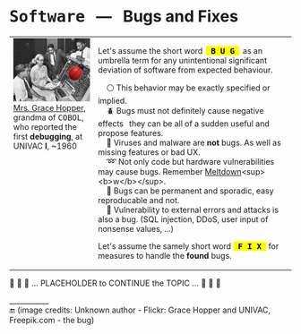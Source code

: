 # <samp>Software</samp> &nbsp; &mdash; &nbsp; Bugs and Fixes

<table><tr valign="top"><td width="30%"><picture><img alt="&nbsp;UNIVAC 1 console, ~1960" src="../../../../../_rsc/_img/photo/hist/1960.Univac1.GraceHopper_wMoth.jpg"></picture><br />
<a href="../../../../../pencraft/README+/quotes/README+/contributors/README.md#Grace-Hopper">Mrs.&nbsp;Grace Hopper</a>, grandma of <samp>COBOL</samp>, who reported the first <b>debugging</b>, at UNIVAC&nbsp;<b>I</b>, ~1960
</td><td>

Let's assume the short word &thinsp;<mark><samp>&thinsp;<b>B&thinsp;U&thinsp;G</b>&thinsp;</samp></mark>&thinsp; as an umbrella term for any unintentional significant deviation of software from expected behaviour. 

&nbsp; &nbsp; ⚪ This behavior may be exactly specified or implied.\
&nbsp; &nbsp; 🪲 Bugs must not definitely cause negative effects &thinsp; they can be all of a sudden useful and propose features.\
&nbsp; &nbsp; 🔬 Viruses and malware are **not** bugs. As well as missing features or bad UX.\
&nbsp; &nbsp; ➿ Not only code but hardware vulnerabilities may cause bugs. Remember [Meltdown](https://en.wikipedia.org/wiki/Meltdown_(security_vulnerability))<sup><b>w</b></sup>.\
&nbsp; &nbsp; 🔎 Bugs can be permanent and sporadic, easy reproducable and not.\
&nbsp; &nbsp; 🍴 Vulnerability to external errors and attacks is also a bug. (SQL injection, DDoS, user input of nonsense values, ...)

Let's assume the samely short word <mark><samp>&thinsp;<b>F&thinsp;I&thinsp;X</b>&thinsp;</samp></mark> for measures to handle the **found** bugs.
  
</td></tr></table>

🚧 🚧 🚧 ... PLACEHOLDER to CONTINUE the TOPIC ... 🚧 🚧 🚧

\___________\
🔚 (image credits: Unknown author - Flickr: Grace Hopper and UNIVAC, Freepik.com - the bug)
